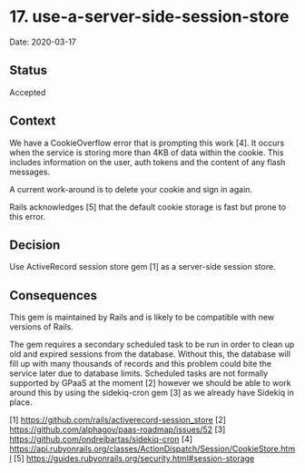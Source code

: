 # 17. use-a-server-side-session-store

Date: 2020-03-17

## Status

Accepted

## Context

We have a CookieOverflow error that is prompting this work [4]. It occurs when the service is storing more than 4KB of data within the cookie. This includes information on the user, auth tokens and the content of any flash messages.

A current work-around is to delete your cookie and sign in again.

Rails acknowledges [5] that the default cookie storage is fast but prone to this error.

## Decision

Use ActiveRecord session store gem [1] as a server-side session store.

## Consequences

This gem is maintained by Rails and is likely to be compatible with new versions of Rails.

The gem requires a secondary scheduled task to be run in order to clean up old and expired sessions from the database. Without this, the database will fill up with many thousands of records and this problem could bite the service later due to database limits. Scheduled tasks are not formally supported by GPaaS at the moment [2] however we should be able to work around this by using the sidekiq-cron gem [3] as we already have Sidekiq in place.

[1] https://github.com/rails/activerecord-session_store
[2] https://github.com/alphagov/paas-roadmap/issues/52
[3] https://github.com/ondrejbartas/sidekiq-cron
[4] https://api.rubyonrails.org/classes/ActionDispatch/Session/CookieStore.html
[5] https://guides.rubyonrails.org/security.html#session-storage
